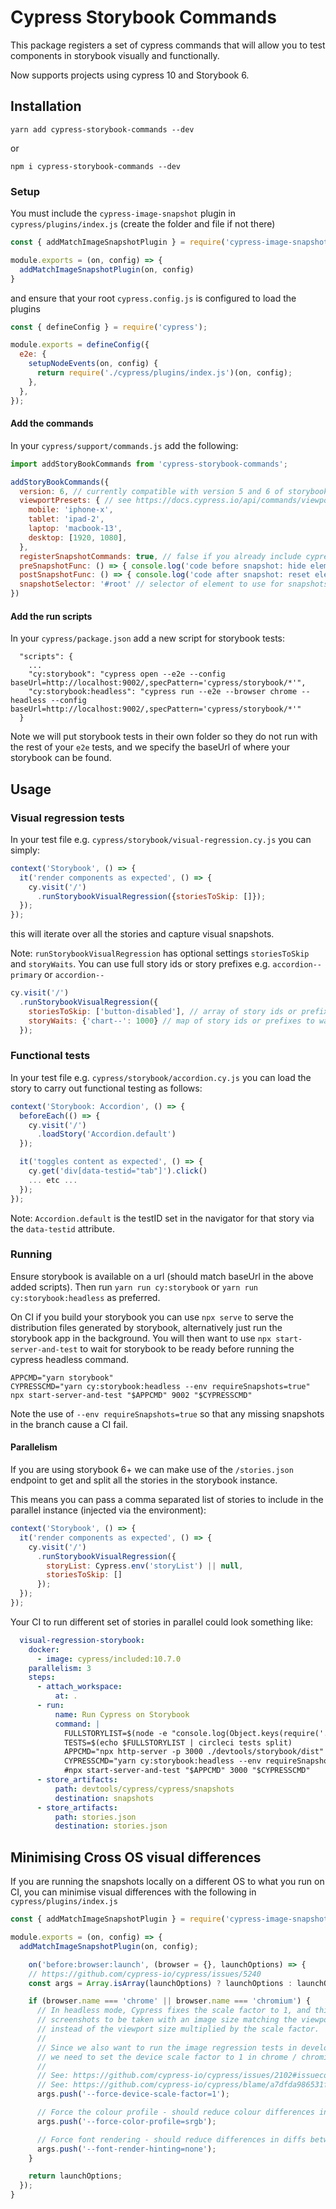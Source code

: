 # Cypress Storybook Commands

This package registers a set of cypress commands that will allow you to test components in storybook visually and functionally.

Now supports projects using cypress 10 and Storybook 6.

## Installation

```
yarn add cypress-storybook-commands --dev
```

or

```
npm i cypress-storybook-commands --dev
```

### Setup

You must include the `cypress-image-snapshot` plugin in `cypress/plugins/index.js` (create the folder and file if not there)

```js
const { addMatchImageSnapshotPlugin } = require('cypress-image-snapshot/plugin')

module.exports = (on, config) => {
  addMatchImageSnapshotPlugin(on, config)
}
```

and ensure that your root `cypress.config.js` is configured to load the plugins

```js
const { defineConfig } = require('cypress');

module.exports = defineConfig({
  e2e: {
    setupNodeEvents(on, config) {
      return require('./cypress/plugins/index.js')(on, config);
    },
  },
});
```

#### Add the commands

In your `cypress/support/commands.js` add the following:

```js
import addStoryBookCommands from 'cypress-storybook-commands';

addStoryBookCommands({
  version: 6, // currently compatible with version 5 and 6 of storybook, and native
  viewportPresets: { // see https://docs.cypress.io/api/commands/viewport.html#Arguments
    mobile: 'iphone-x',
    tablet: 'ipad-2',
    laptop: 'macbook-13',
    desktop: [1920, 1080],
  },
  registerSnapshotCommands: true, // false if you already include cypress-image-snapshot/command
  preSnapshotFunc: () => { console.log('code before snapshot: hide elements, etc' )},
  postSnapshotFunc: () => { console.log('code after snapshot: reset elements, etc' )},
  snapshotSelector: '#root' // selector of element to use for snapshots,
})

```

#### Add the run scripts

In your `cypress/package.json` add a new script for storybook tests:

```
  "scripts": {
    ...
    "cy:storybook": "cypress open --e2e --config baseUrl=http://localhost:9002/,specPattern='cypress/storybook/*'",
    "cy:storybook:headless": "cypress run --e2e --browser chrome --headless --config baseUrl=http://localhost:9002/,specPattern='cypress/storybook/*'"
  }
```

Note we will put storybook tests in their own folder so they do not run with the rest of your `e2e` tests, and we specify the baseUrl of where your storybook can be found.


## Usage

### Visual regression tests

In your test file e.g. `cypress/storybook/visual-regression.cy.js` you can simply:

```js
context('Storybook', () => {
  it('render components as expected', () => {
    cy.visit('/')
      .runStorybookVisualRegression({storiesToSkip: []});
  });
});
```

this will iterate over all the stories and capture visual snapshots.

Note: `runStorybookVisualRegression` has optional settings `storiesToSkip` and `storyWaits`. You can use full story ids or story prefixes e.g. `accordion--primary` or `accordion--`

```js
cy.visit('/')
  .runStorybookVisualRegression({
    storiesToSkip: ['button-disabled'], // array of story ids or prefixes (found in url of story or the data-item-id in the nav)
    storyWaits: {'chart--': 1000} // map of story ids or prefixes to wait times in ms for stories that require a wait after load (e.g. avoid capturing snapshots mid animation, etc));
  });
```

### Functional tests

In your test file e.g. `cypress/storybook/accordion.cy.js` you can load the story to carry out functional testing as follows:

```js
context('Storybook: Accordion', () => {
  beforeEach(() => {
    cy.visit('/')
      .loadStory('Accordion.default')
  });

  it('toggles content as expected', () => {
    cy.get('div[data-testid="tab"]').click()
    ... etc ...
  });
});
```

Note: `Accordion.default` is the testID set in the navigator for that story via the `data-testid` attribute.

### Running

Ensure storybook is available on a url (should match baseUrl in the above added scripts). Then run `yarn run cy:storybook` or `yarn run cy:storybook:headless` as preferred. 

On CI if you build your storybook you can use `npx serve` to serve the distribution files generated by storybook, alternatively just run the storybook app in the background. You will then want to use `npx start-server-and-test` to wait for storybook to be ready before running the cypress headless command.

```
APPCMD="yarn storybook"
CYPRESSCMD="yarn cy:storybook:headless --env requireSnapshots=true"
npx start-server-and-test "$APPCMD" 9002 "$CYPRESSCMD"
```

Note the use of `--env requireSnapshots=true` so that any missing snapshots in the branch cause a CI fail.

#### Parallelism 

If you are using storybook 6+ we can make use of the `/stories.json` endpoint to get and split all the stories in the storybook instance.

This means you can pass a comma separated list of stories to include in the parallel instance (injected via the environment):

```js
context('Storybook', () => {
  it('render components as expected', () => {
    cy.visit('/')
      .runStorybookVisualRegression({
        storyList: Cypress.env('storyList') || null,
        storiesToSkip: []
      });
  });
});
```

Your CI to run different set of stories in parallel could look something like:

```yml
  visual-regression-storybook:
    docker:
      - image: cypress/included:10.7.0
    parallelism: 3
    steps:
      - attach_workspace:
          at: .
      - run:
          name: Run Cypress on Storybook
          command: |
            FULLSTORYLIST=$(node -e "console.log(Object.keys(require('./devtools/storybook/dist/stories.json').stories).join('\n'))")
            TESTS=$(echo $FULLSTORYLIST | circleci tests split)
            APPCMD="npx http-server -p 3000 ./devtools/storybook/dist"
            CYPRESSCMD="yarn cy:storybook:headless --env requireSnapshots=true,storyList=${TESTS// /,}"
            #npx start-server-and-test "$APPCMD" 3000 "$CYPRESSCMD"
      - store_artifacts:
          path: devtools/cypress/cypress/snapshots
          destination: snapshots
      - store_artifacts:
          path: stories.json
          destination: stories.json 

```


## Minimising Cross OS visual differences

If you are running the snapshots locally on a different OS to what you run on CI, you can minimise visual differences with the following in `cypress/plugins/index.js`

```js
const { addMatchImageSnapshotPlugin } = require('cypress-image-snapshot/plugin')

module.exports = (on, config) => {
  addMatchImageSnapshotPlugin(on, config);

    on('before:browser:launch', (browser = {}, launchOptions) => {
    // https://github.com/cypress-io/cypress/issues/5240
    const args = Array.isArray(launchOptions) ? launchOptions : launchOptions.args;

    if (browser.name === 'chrome' || browser.name === 'chromium') {
      // In headless mode, Cypress fixes the scale factor to 1, and this forces
      // screenshots to be taken with an image size matching the viewport size
      // instead of the viewport size multiplied by the scale factor.
      //
      // Since we also want to run the image regression tests in development mode,
      // we need to set the device scale factor to 1 in chrome / chromium.
      //
      // See: https://github.com/cypress-io/cypress/issues/2102#issuecomment-521299946
      // See: https://github.com/cypress-io/cypress/blame/a7dfda986531f9176468de4156e3f1215869c342/packages/server/lib/cypress.coffee#L132-L137
      args.push('--force-device-scale-factor=1');

      // Force the colour profile - should reduce colour differences in diffs between MacOS and Linux (CI)
      args.push('--force-color-profile=srgb');

      // Force font rendering - should reduce differences in diffs between MacOS and Linux (CI)
      args.push('--font-render-hinting=none');
    }

    return launchOptions;
  });
}
```
